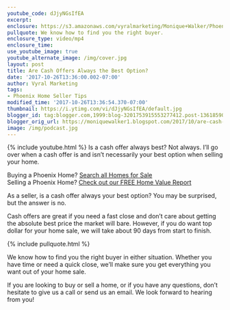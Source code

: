```yaml
---
youtube_code: dJjyNGsIfEA
excerpt:
enclosure: https://s3.amazonaws.com/vyralmarketing/Monique+Walker/Phoenix+Real+Estate-+When+should+you+accept+a+cash+offer%253F.mp4
pullquote: We know how to find you the right buyer.
enclosure_type: video/mp4
enclosure_time:
use_youtube_image: true
youtube_alternate_image: /img/cover.jpg
layout: post
title: Are Cash Offers Always the Best Option?
date: '2017-10-26T13:36:00.002-07:00'
author: Vyral Marketing
tags:
- Phoenix Home Seller Tips
modified_time: '2017-10-26T13:36:54.370-07:00'
thumbnail: https://i.ytimg.com/vi/dJjyNGsIfEA/default.jpg
blogger_id: tag:blogger.com,1999:blog-3201753915553277412.post-1361859091009022977
blogger_orig_url: https://moniquewalker1.blogspot.com/2017/10/are-cash-offers-always-best-option.html
image: /img/podcast.jpg
---
```

{% include youtube.html %}
Is a cash offer always best? Not always. I’ll go over when a cash offer is and isn’t necessarily your best option when selling your home.

<div class="post-cta">
Buying a Phoenix Home? <a href="http://www.moniquesells.com/properties/#/" target="_blank">Search all Homes for Sale</a><br>
Selling a Phoenix Home? <a href="http://www.phoenix-house-value.com/" target="_blank">Check out our FREE Home Value Report</a>
</div>

As a seller, is a cash offer always your best option? You may be surprised, but the answer is no.

Cash offers are great if you need a fast close and don’t care about getting the absolute best price the market will bare. However, if you do want top dollar for your home sale, we will take about 90 days from start to finish.

{% include pullquote.html %}

We know how to find you the right buyer in either situation. Whether you have time or need a quick close, we’ll make sure you get everything you want out of your home sale.

If you are looking to buy or sell a home, or if you have any questions, don’t hesitate to give us a call or send us an email. We look forward to hearing from you!
